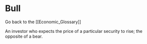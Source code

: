 # Bull

Go back to the [[Economic_Glossary]]


An investor who expects the price of a particular security to rise; the opposite of a bear.

